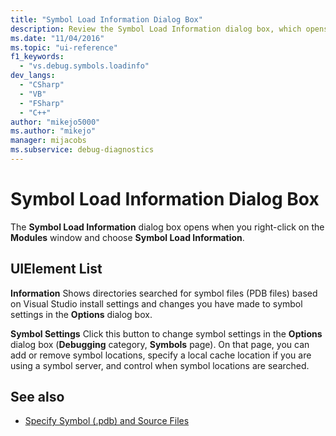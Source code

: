 ```yaml
---
title: "Symbol Load Information Dialog Box"
description: Review the Symbol Load Information dialog box, which opens in the Visual Studio debugger when you right-click on the Modules window and choose Symbol Load Information.
ms.date: "11/04/2016"
ms.topic: "ui-reference"
f1_keywords:
  - "vs.debug.symbols.loadinfo"
dev_langs:
  - "CSharp"
  - "VB"
  - "FSharp"
  - "C++"
author: "mikejo5000"
ms.author: "mikejo"
manager: mijacobs
ms.subservice: debug-diagnostics
---
```

# Symbol Load Information Dialog Box

The **Symbol Load Information** dialog box opens when you right-click on the **Modules** window and choose **Symbol Load Information**.

## UIElement List
 **Information**
 Shows directories searched for symbol files (PDB files) based on Visual Studio install settings and changes you have made to symbol settings in the **Options** dialog box.

 **Symbol Settings**
 Click this button to change symbol settings in the **Options** dialog box (**Debugging** category, **Symbols** page). On that page, you can add or remove symbol locations, specify a local cache location if you are using a symbol server, and control when symbol locations are searched.

## See also
- [Specify Symbol (.pdb) and Source Files](../debugger/specify-symbol-dot-pdb-and-source-files-in-the-visual-studio-debugger.md)